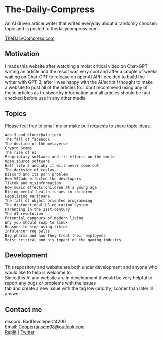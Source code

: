 # The-Daily-Compress
An AI driven article writer that writes everyday about a randomly choosen topic and is posted to thedailycompress.com  

[TheDailyCompress.com](https://itzcozi.github.io/The-Daily-Compress/)

## Motivation
I made this website after watching a moist critical video on Chat-GPT   
writing an article and the result was very cool and after a couple of weeks  
waiting on Chat-GPT to release on openAI API I decided to build the  
writer with GPT-3, after I was happy with the AI/script I thought to make  
a website to post all of the articles to. I dont recommend using any of  
these articles as trustworthy information and all articles should be fact  
checked before use in any other media.

## Topics
Please feel free to email me or make pull requests to share topic ideas.

```
Web 3 and blockchain tech
The fall of facebook
The decline of the metaverse
Crypto Scams
The rise of AI
Proprietary software and its effects on the world
Open source software
Half life 3 and why it will never come out
The darkside of teslas
Discord and its porn problem
How VSCode effected the developers
Tiktok and misinformation
How music effects children at a young age
Rising mental health issues in children
Legalizing marijuana
The fall of object oriented programming
The disfunctional US education system
Parenting in the 21st century
The AI revolution
Potential dangours of modern living
Why you should swap to linux
Reasons to stop using tiktok
Infulencer rug pulls
Big pharma and how they treat their employees
Moist critical and his impact on the gaming industry
```

## Development
This repository and website are both under development and anyone who would like to help is welcome to.  
Since this AI and website are in development it would be very helpful to report any bugs or problems with the issues  
tab and create a new issue with the tag low-priority, sooner than later ill answer.

## Contact me
discord: BadDevoleper#4200                                                                                                                                             
Email: Cooperransom08@outlook.com                                                                                                                                      
[Replit](https://replit.com/@cozi08) | 
[Twitter](https://twitter.com/ransom_cooper)
